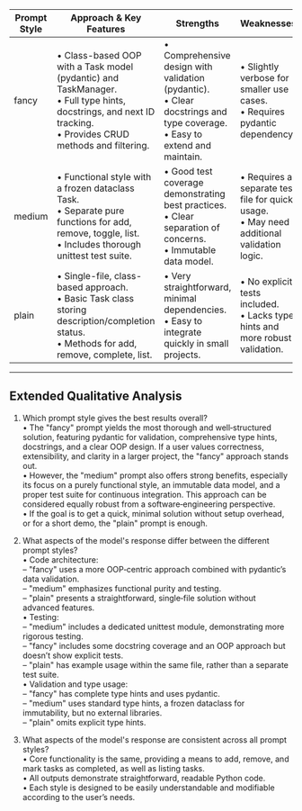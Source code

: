 | Prompt Style | Approach & Key Features                                                                                               | Strengths                                                                                         | Weaknesses                                                                                |
|--------------|-----------------------------------------------------------------------------------------------------------------------|----------------------------------------------------------------------------------------------------|-------------------------------------------------------------------------------------------|
| fancy        | • Class-based OOP with a Task model (pydantic) and TaskManager. <br> • Full type hints, docstrings, and next ID tracking. <br> • Provides CRUD methods and filtering. | • Comprehensive design with validation (pydantic). <br> • Clear docstrings and type coverage. <br> • Easy to extend and maintain. | • Slightly verbose for smaller use cases. <br> • Requires pydantic dependency.             |
| medium       | • Functional style with a frozen dataclass Task. <br> • Separate pure functions for add, remove, toggle, list. <br> • Includes thorough unittest test suite.           | • Good test coverage demonstrating best practices. <br> • Clear separation of concerns. <br> • Immutable data model.               | • Requires a separate test file for quick usage. <br> • May need additional validation logic. |
| plain        | • Single-file, class-based approach. <br> • Basic Task class storing description/completion status. <br> • Methods for add, remove, complete, list.                   | • Very straightforward, minimal dependencies. <br> • Easy to integrate quickly in small projects.  | • No explicit tests included. <br> • Lacks type hints and more robust validation.          |

---

## Extended Qualitative Analysis

1) Which prompt style gives the best results overall?  
   • The "fancy" prompt yields the most thorough and well‑structured solution, featuring pydantic for validation, comprehensive type hints, docstrings, and a clear OOP design. If a user values correctness, extensibility, and clarity in a larger project, the "fancy" approach stands out.  
   • However, the "medium" prompt also offers strong benefits, especially its focus on a purely functional style, an immutable data model, and a proper test suite for continuous integration. This approach can be considered equally robust from a software‑engineering perspective.  
   • If the goal is to get a quick, minimal solution without setup overhead, or for a short demo, the "plain" prompt is enough.

2) What aspects of the model's response differ between the different prompt styles?  
   • Code architecture:  
     – "fancy" uses a more OOP‑centric approach combined with pydantic’s data validation.  
     – "medium" emphasizes functional purity and testing.  
     – "plain" presents a straightforward, single‑file solution without advanced features.  
   • Testing:  
     – "medium" includes a dedicated unittest module, demonstrating more rigorous testing.  
     – "fancy" includes some docstring coverage and an OOP approach but doesn’t show explicit tests.  
     – "plain" has example usage within the same file, rather than a separate test suite.  
   • Validation and type usage:  
     – "fancy" has complete type hints and uses pydantic.  
     – "medium" uses standard type hints, a frozen dataclass for immutability, but no external libraries.  
     – "plain" omits explicit type hints.  

3) What aspects of the model's response are consistent across all prompt styles?  
   • Core functionality is the same, providing a means to add, remove, and mark tasks as completed, as well as listing tasks.  
   • All outputs demonstrate straightforward, readable Python code.  
   • Each style is designed to be easily understandable and modifiable according to the user’s needs.